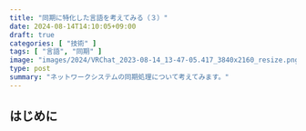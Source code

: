 ```yaml
---
title: "同期に特化した言語を考えてみる（３）"
date: 2024-08-14T14:10:05+09:00
draft: true
categories: [ "技術" ]
tags: [ "言語", "同期" ]
image: "images/2024/VRChat_2023-08-14_13-47-05.417_3840x2160_resize.png"
type: post
summary: "ネットワークシステムの同期処理について考えてみます。"
---
```


## はじめに

<!-- TODO: ベクタークロックの話をする -->
<!-- TODO: ロック取得の話をする -->

<!--
・ 同期とロック
　・ try_atomic
　・ ベクタークロック，メモリフェンス
　・ 切断とフォールバック，そこからの復帰
　・ あえてパケロスを許可する
-->

<!-- ---------- -->

<!--
今後：
・ ラムダ式の代入，評価場所。抜けた時のフォールバック。
・ 署名と信用，認証。フレリクなど。
・ 暗号化の保証，ローカル実行の保証。
　・ secret{ }
・ 形式検証
-->
